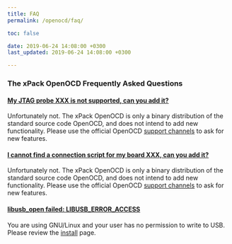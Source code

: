 ```yaml
---
title: FAQ
permalink: /openocd/faq/

toc: false

date: 2019-06-24 14:08:00 +0300
last_updated: 2019-06-24 14:08:00 +0300

---
```


### The xPack OpenOCD Frequently Asked Questions

<div class="panel-group" id="accordion">
    <div class="panel panel-default">
        <div class="panel-heading">
            <h4 class="panel-title">
                <a class="noCrossRef accordion-toggle" data-toggle="collapse" data-parent="#accordion" href="#collapse-1">My JTAG probe XXX is not supported, can you add it?</a>
            </h4>
        </div>
        <div id="collapse-1" class="panel-collapse collapse noCrossRef">
            <div class="panel-body">
Unfortunately not. The xPack OpenOCD is only a binary distribution of the standard source code OpenOCD, and does not intend to add new functionality. Please use the official OpenOCD <a href="http://openocd.org/discussion/" >support channels</a> to ask for new features.
            </div>
        </div>
    </div>
    <!-- /.panel -->
    <div class="panel panel-default">
        <div class="panel-heading">
            <h4 class="panel-title">
                <a class="noCrossRef accordion-toggle" data-toggle="collapse" data-parent="#accordion" href="#collapse-2">I cannot find a connection script for my board XXX, can you add it?</a>
            </h4>
        </div>
        <div id="collapse-2" class="panel-collapse collapse noCrossRef">
            <div class="panel-body">
Unfortunately not. The xPack OpenOCD is only a binary distribution of the standard source code OpenOCD, and does not intend to add new functionality. Please use the official OpenOCD <a href="http://openocd.org/discussion/" >support channels</a> to ask for new features.
            </div>
        </div>
    </div>
    <!-- /.panel -->
    <div class="panel panel-default">
        <div class="panel-heading">
            <h4 class="panel-title">
                <a class="noCrossRef accordion-toggle" data-toggle="collapse" data-parent="#accordion" href="#collapse-3">libusb_open failed: LIBUSB_ERROR_ACCESS</a>
            </h4>
        </div>
        <div id="collapse-3" class="panel-collapse collapse noCrossRef">
            <div class="panel-body">
You are using GNU/Linux and your user has no permission to write to USB. Please review the <a href="../install/" >install</a> page.
            </div>
        </div>
    </div>
    <!-- /.panel -->
</div>
<!-- /.panel-group -->
